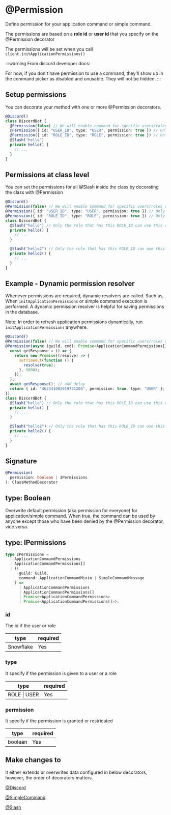 # @Permission

Define permission for your application command or simple command.

The permissions are based on a **role id** or **user id** that you specify on the @Permission decorator

The permissions will be set when you call `client.initApplicationPermissions()`

:::warning
From discord developer docs:

For now, if you don't have permission to use a command, they'll show up in the command picker as disabled and unusable. They will not be hidden.
:::

## Setup permissions

You can decorate your method with one or more @Permission decorators.

```ts
@Discord()
class DiscordBot {
  @Permission(false) // We will enable command for specific users/roles only, so disable it for everyone
  @Permission({ id: "USER_ID", type: "USER", permission: true }) // Only the role that has this USER_ID can use this command
  @Permission({ id: "ROLE_ID", type: "ROLE", permission: true }) // Only the role that has this ROLE_ID can use this command
  @Slash("hello")
  private hello() {
    // ...
  }
}
```

## Permissions at class level

You can set the permissions for all @Slash inside the class by decorating the class with @Permission

```ts
@Discord()
@Permission(false) // We will enable command for specific users/roles only, so disable it for everyone
@Permission({ id: "USER_ID", type: "USER", permission: true }) // Only the role that has this USER_ID can use this command
@Permission({ id: "ROLE_ID", type: "ROLE", permission: true }) // Only the role that has this ROLE_ID can use this command
class DiscordBot {
  @Slash("hello") // Only the role that has this ROLE_ID can use this command
  private hello() {
    // ...
  }

  @Slash("hello2") // Only the role that has this ROLE_ID can use this command
  private hello2() {
    // ...
  }
}
```

## Example - Dynamic permission resolver

Whenever permissions are required, dynamic resolvers are called. Such as, When `initApplicationPermissions` or simple command execution is performed. A dynamic permission resolver is helpful for saving permissions in the database.

Note: In order to refresh application permissions dynamically, run `initApplicationPermissions` anywhere.

```ts
@Discord()
@Permission(false) // We will enable command for specific users/roles only, so disable it for everyone
@Permission(async (guild, cmd): Promise<ApplicationCommandPermissions[]> => {
  const getResponse = () => {
    return new Promise((resolve) => {
      setTimeout(function () {
        resolve(true);
      }, 5000);
    });
  };
  await getResponse(); // add delay
  return { id: "462341082919731200", permission: true, type: "USER" };
})
class DiscordBot {
  @Slash("hello") // Only the role that has this ROLE_ID can use this command
  private hello() {
    // ...
  }

  @Slash("hello2") // Only the role that has this ROLE_ID can use this command
  private hello2() {
    // ...
  }
}
```

## Signature

```ts
@Permission(
  permission: boolean | IPermissions
): ClassMethodDecorator
```

## type: Boolean

Overwrite default permission (aka permission for everyone) for application/simple command. When true, the command can be used by anyone except those who have been denied by the @Permission decorator, vice versa.

## type: IPermissions

```ts
type IPermissions =
  | ApplicationCommandPermissions
  | ApplicationCommandPermissions[]
  | ((
      guild: Guild,
      command: ApplicationCommandMixin | SimpleCommandMessage
    ) =>
      | ApplicationCommandPermissions
      | ApplicationCommandPermissions[]
      | Promise<ApplicationCommandPermissions>
      | Promise<ApplicationCommandPermissions[]>);
```

### id

The id if the user or role

| type      | required |
| --------- | -------- |
| Snowflake | Yes      |

### type

It specify if the permission is given to a user or a role

| type         | required |
| ------------ | -------- |
| ROLE \| USER | Yes      |

### permission

It specify if the permission is granted or restricated

| type    | required |
| ------- | -------- |
| boolean | Yes      |

## Make changes to

It either extends or overwrites data configured in below decorators, however, the order of decorators matters.

[@Discord](/docs/decorators/general/discord)

[@SimpleCommand](/docs/decorators/commands/simplecommand)

[@Slash](/docs/decorators/commands/slash)
